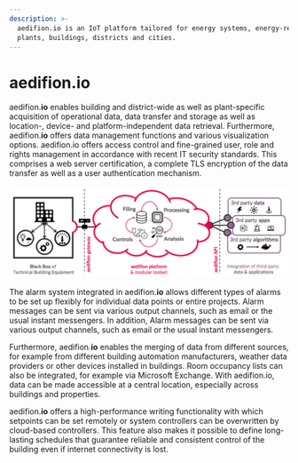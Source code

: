```yaml
---
description: >-
  aedifion.io is an IoT platform tailored for energy systems, energy-related
  plants, buildings, districts and cities.
---
```


# aedifion.io

aedifion.**io** enables building and district-wide as well as plant-specific acquisition of operational data, data transfer and storage as well as location-, device- and platform-independent data retrieval. Furthermore, aedifion.**io** offers data management functions and various visualization options. aedifion.io offers access control and fine-grained user, role and rights management in accordance with recent IT security standards. This comprises a web server certification, a complete TLS encryption of the data transfer as well as a user authentication mechanism. 

![Schematic of aedifion.io](../.gitbook/assets/assets_-lq4g3srfvmmrkjgfsb4_-lq9aaslss2a_uh-u89s_-lq9afwn5j8cd88bi1gi_bildschirmfoto-2018-10-31-um-1.png)

The alarm system integrated in aedifion.**io** allows different types of alarms to be set up flexibly for individual data points or entire projects. Alarm messages can be sent via various output channels, such as email or the usual instant messengers. In addition, Alarm messages can be sent via various output channels, such as email or the usual instant messengers. 

Furthermore, aedifion.**io** enables the merging of data from different sources, for example from different building automation manufacturers, weather data providers or other devices installed in buildings. Room occupancy lists can also be integrated, for example via Microsoft Exchange. With aedifion.io, data can be made accessible at a central location, especially across buildings and properties. 

aedifion.**io** offers a high-performance writing functionality with which setpoints can be set remotely or system controllers can be overwritten by cloud-based controllers. This feature also makes it possible to define long-lasting schedules that guarantee reliable and consistent control of the building even if internet connectivity is lost.


